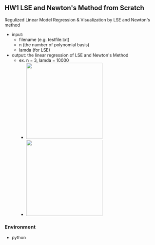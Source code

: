 ## HW1 LSE and Newton's Method from Scratch
Regulized Linear Model Regression & Visualization by LSE and Newton's method

- input: 
  -  filename (e.g. testfile.txt)
  -  n (the number of polynomial basis)
  -  lamda (for LSE)
- output: the linear regression of LSE and Newton's Method
  - ex. n = 3, lamda = 10000
    - <img src="https://user-images.githubusercontent.com/46278823/226189264-04fba85a-da03-4cb6-b676-df21d00d4407.png" width="250">
    - <img src="https://user-images.githubusercontent.com/46278823/226189290-c504b5f3-b9fd-4f1e-9462-1beb448b1aa9.png" width="250">



### Environment 
- python
